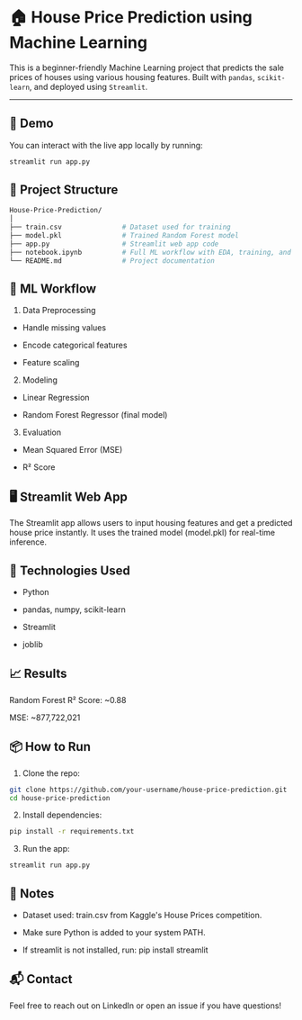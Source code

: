 # 🏠 House Price Prediction using Machine Learning

This is a beginner-friendly Machine Learning project that predicts the sale prices of houses using various housing features. Built with `pandas`, `scikit-learn`, and deployed using `Streamlit`.

---

## 🚀 Demo

You can interact with the live app locally by running:

```bash
streamlit run app.py
```
## 📂 Project Structure
```bash
House-Price-Prediction/
│
├── train.csv               # Dataset used for training
├── model.pkl               # Trained Random Forest model
├── app.py                  # Streamlit web app code
├── notebook.ipynb          # Full ML workflow with EDA, training, and evaluation
└── README.md               # Project documentation
```
## 🧠 ML Workflow
1. Data Preprocessing

- Handle missing values

- Encode categorical features

- Feature scaling

2. Modeling

- Linear Regression

- Random Forest Regressor (final model)

3. Evaluation

- Mean Squared Error (MSE)

- R² Score

## 🖥️ Streamlit Web App
The Streamlit app allows users to input housing features and get a predicted house price instantly. It uses the trained model (model.pkl) for real-time inference.

## 🔧 Technologies Used
- Python

- pandas, numpy, scikit-learn

- Streamlit

- joblib

## 📈 Results
Random Forest R² Score: ~0.88

MSE: ~877,722,021

## 📦 How to Run
1. Clone the repo:
```bash
git clone https://github.com/your-username/house-price-prediction.git
cd house-price-prediction
```
2. Install dependencies:
```bash
pip install -r requirements.txt
```
3. Run the app:
```bash
streamlit run app.py
```
## 📌 Notes
- Dataset used: train.csv from Kaggle's House Prices competition.

- Make sure Python is added to your system PATH.

- If streamlit is not installed, run: pip install streamlit

## 📬 Contact
Feel free to reach out on LinkedIn or open an issue if you have questions!

